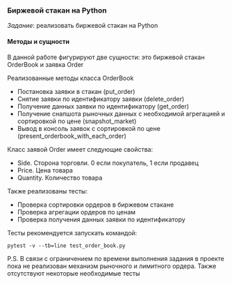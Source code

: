 ### Биржевой стакан на Python

*Задание*: реализовать биржевой стакан на Python

#### Методы и сущности
В данной работе фигурируют две сущности: это биржевой стакан OrderBook и заявка Order

Реализованные методы класса OrderBook
* Постановка заявки в стакан (put_order)
* Снятие заявки по идентификатору заявки (delete_order)
* Получение данных заявки по идентификатору (get_order)
* Получение снапшота рыночных данных с необходимой агрегацией и сортировкой по цене (snapshot_market) 
* Вывод в консоль заявок с сортировкой по цене (present_orderbook_with_each_order)

Класс заявой Order имеет следующие свойства:
* Side. Сторона торговли. 0 если покупатель, 1 если продавец
* Price. Цена товара
* Quantity. Количество товара  

Также реализованы тесты:
* Проверка сортировки ордеров в биржевом стакане
* Проверка агрегации ордеров по ценам
* Проверка получения данных заявки по идентификатору

Тесты рекомендуется запускать командой:
```
pytest -v --tb=line test_order_book.py
```

P.S. В связи с ограничением по времени выполнения задания в проекте пока не реализован механизм рыночного и лимитного ордера. Также отсутствуют некоторые необходимые тесты